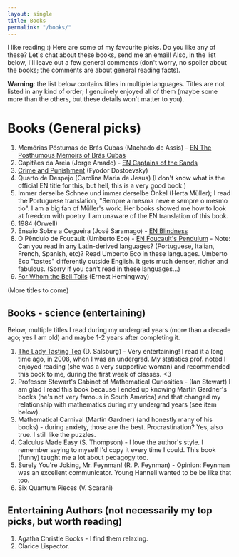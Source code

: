 ```yaml
---
layout: single
title: Books
permalink: "/books/"
---
```


I like reading :) Here are some of my favourite picks. Do you like any of these? Let's chat about these books, send me an email!
Also, in the list below, I'll leave out a few general comments (don't worry, no spoiler about the books; the comments are about general reading facts).

**Warning**: the list below contains titles in multiple languages.
Titles are not listed in any kind of order; I genuinely enjoyed all of them (maybe some more than the others, but these details won't matter to you).


# Books (General picks)

1. Memórias Póstumas de Brás Cubas (Machado de Assis) - [EN The Posthumous Memoirs of Brás Cubas
](https://en.wikipedia.org/wiki/The_Posthumous_Memoirs_of_Br%C3%A1s_Cubas)
1. Capitães da Areia (Jorge Amado) - [EN Captains of the Sands
](https://en.wikipedia.org/wiki/Captains_of_the_Sands)
1. [Crime and Punishment](https://en.wikipedia.org/wiki/Crime_and_Punishment) (Fyodor Dostoevsky)
1. Quarto de Despejo (Carolina Maria de Jesus) (I don't know what is the official EN title for this, but hell, this is a very good book.)
1. Immer derselbe Schnee und immer derselbe Onkel (Herta Müller); I read the Portuguese translation, "Sempre a mesma neve e sempre o mesmo tio". I am a big fan of Müller's work. Her books showed me how to look at freedom with poetry. I am unaware of the EN translation of this book.
1. 1984 (Orwell)
1. Ensaio Sobre a Cegueira (José Saramago) - [EN Blindness](https://en.wikipedia.org/wiki/Blindness_(novel))
1. O Pêndulo de Foucault (Umberto Eco) - [EN Foucault's Pendulum](https://en.wikipedia.org/wiki/Foucault%27s_Pendulum) - Note: Can you read in any Latin-derived languages? (Portuguese, Italian, French, Spanish, etc)? Read Umberto Eco in these languages. Umberto Eco "tastes" differently outside English. It gets much denser, richer and fabulous. (Sorry if you can't read in these languages...)
1. [For Whom the Bell Tolls](https://en.wikipedia.org/wiki/For_Whom_the_Bell_Tolls) (Ernest Hemingway)


(More titles to come)

## Books - science (entertaining)

Below, multiple titles I read during my undergrad years (more than a decade ago; yes I am old) and maybe 1-2 years after completing it.

1. [The Lady Tasting Tea](https://en.wikipedia.org/wiki/The_Lady_Tasting_Tea) (D. Salsburg) - Very entertaining! I read it a long time ago, in 2008, when I was an undergrad. My statistics prof. noted I enjoyed reading (she was a very supportive woman) and recommended this book to me, during the first week of classes. <3
1. Professor Stewart's Cabinet of Mathematical Curiosities - (Ian Stewart) I am glad I read this book because I ended up knowing Martin Gardner's books (he's not very famous in South America) and that changed my relationship with mathematics during my undergrad years (see item below).
1. Mathematical Carnival (Martin Gardner) (and honestly many of his books) - during anxiety, those are the best. Procrastination? Yes, also true. I still like the puzzles.
1. Calculus Made Easy (S. Thompson) - I love the author's style. I remember saying to myself I'd copy it every time I could. This book (funny) taught me a lot about pedagogy too.
1. Surely You're Joking, Mr. Feynman! (R. P. Feynman) - Opinion: Feynman was an excellent communicator. Young Hanneli wanted to be be like that too.
1. Six Quantum Pieces (V. Scarani)


## Entertaining Authors (not necessarily my top picks, but worth reading)

1. Agatha Christie Books - I find them relaxing.
1. Clarice Lispector.


